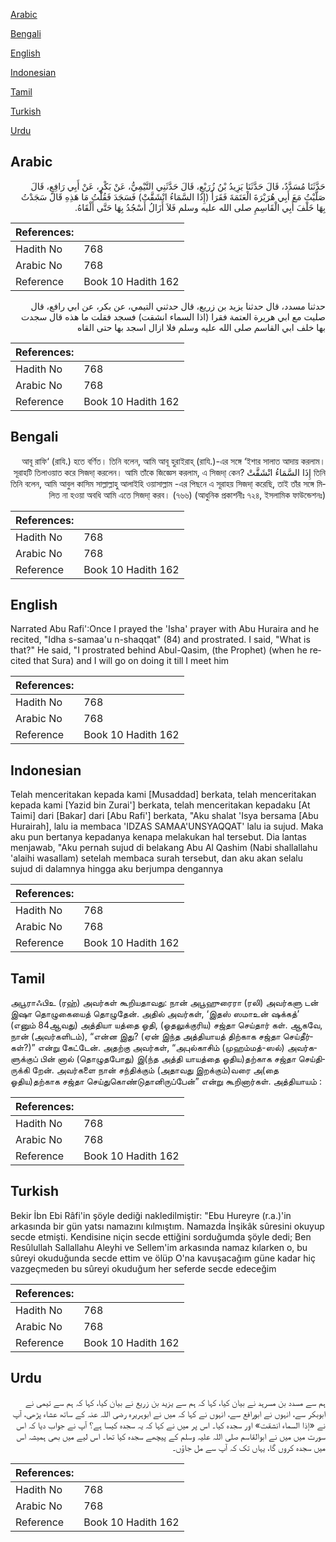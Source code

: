 [Arabic](#arabic)

[Bengali](#bengali)

[English](#english)

[Indonesian](#indonesian)

[Tamil](#tamil)

[Turkish](#turkish)

[Urdu](#urdu)

## Arabic


<div dir="rtl" lang="ar" style={{fontSize:'larger',backgroundColor:'#f8f9fa',padding:20}}>
حَدَّثَنَا مُسَدَّدٌ، قَالَ حَدَّثَنَا يَزِيدُ بْنُ زُرَيْعٍ، قَالَ حَدَّثَنِي التَّيْمِيُّ، عَنْ بَكْرٍ، عَنْ أَبِي رَافِعٍ، قَالَ صَلَّيْتُ مَعَ أَبِي هُرَيْرَةَ الْعَتَمَةَ فَقَرَأَ ‏(‏إِذَا السَّمَاءُ انْشَقَّتْ‏)‏ فَسَجَدَ فَقُلْتُ مَا هَذِهِ قَالَ سَجَدْتُ بِهَا خَلْفَ أَبِي الْقَاسِمِ صلى الله عليه وسلم فَلاَ أَزَالُ أَسْجُدُ بِهَا حَتَّى أَلْقَاهُ‏.‏
</div>
<div style={{backgroundColor:'#f8f9fa',padding:20, marginBottom: 10}}><table> <thead> <tr> <th>References:</th> <th></th> </tr> </thead> <tbody><tr><td>Hadith No</td><td>768</td></tr><tr><td>Arabic No</td><td>768</td></tr><tr><td>Reference</td><td>Book 10 Hadith 162</td></tr></tbody></table></div>


<div dir="rtl" lang="ar" style={{fontSize:'larger',backgroundColor:'#f8f9fa',padding:20}}>
حدثنا مسدد، قال حدثنا يزيد بن زريع، قال حدثني التيمي، عن بكر، عن ابي رافع، قال صليت مع ابي هريرة العتمة فقرا (اذا السماء انشقت) فسجد فقلت ما هذه قال سجدت بها خلف ابي القاسم صلى الله عليه وسلم فلا ازال اسجد بها حتى القاه
</div>
<div style={{backgroundColor:'#f8f9fa',padding:20, marginBottom: 10}}><table> <thead> <tr> <th>References:</th> <th></th> </tr> </thead> <tbody><tr><td>Hadith No</td><td>768</td></tr><tr><td>Arabic No</td><td>768</td></tr><tr><td>Reference</td><td>Book 10 Hadith 162</td></tr></tbody></table></div>

## Bengali


<div dir="rtl" lang="bn" style={{fontSize:'larger',backgroundColor:'#f8f9fa',padding:20}}>
আবূ রাফি‘ (রাযি.) হতে বর্ণিত। তিনি বলেন, আমি আবূ হুরাইরাহ্ (রাযি.)-এর সঙ্গে ‘ইশার সালাত আদায় করলাম। তিনি إِذَا السَّمَاءُ انْشَقَّتْ সূরাহটি তিলাওয়াত করে সিজদা্ করলেন। আমি তাঁকে জিজ্ঞেস করলাম, এ সিজদা্ কেন? তিনি বলেন, আমি আবুল কাসিম সাল্লাল্লাহু আলাইহি ওয়াসাল্লাম -এর পিছনে এ সূরাহয় সিজদা্ করেছি, তাই তাঁর সঙ্গে মিলিত না হওয়া অবধি আমি এতে সিজদা্ করব। (৭৬৬) (আধুনিক প্রকাশনীঃ ৭২৪, ইসলামিক ফাউন্ডেশনঃ)
</div>
<div style={{backgroundColor:'#f8f9fa',padding:20, marginBottom: 10}}><table> <thead> <tr> <th>References:</th> <th></th> </tr> </thead> <tbody><tr><td>Hadith No</td><td>768</td></tr><tr><td>Arabic No</td><td>768</td></tr><tr><td>Reference</td><td>Book 10 Hadith 162</td></tr></tbody></table></div>

## English


<div dir="ltr" lang="en" style={{fontSize:'larger',backgroundColor:'#f8f9fa',padding:20}}>
Narrated Abu Rafi':Once I prayed the 'Isha' prayer with Abu Huraira and he recited, "Idha s-samaa'u n-shaqqat" (84) and prostrated. I said, "What is that?" He said, "I prostrated behind Abul-Qasim, (the Prophet) (when he recited that Sura) and I will go on doing it till I meet him
</div>
<div style={{backgroundColor:'#f8f9fa',padding:20, marginBottom: 10}}><table> <thead> <tr> <th>References:</th> <th></th> </tr> </thead> <tbody><tr><td>Hadith No</td><td>768</td></tr><tr><td>Arabic No</td><td>768</td></tr><tr><td>Reference</td><td>Book 10 Hadith 162</td></tr></tbody></table></div>

## Indonesian


<div dir="ltr" lang="id" style={{fontSize:'larger',backgroundColor:'#f8f9fa',padding:20}}>
Telah menceritakan kepada kami [Musaddad] berkata, telah menceritakan kepada kami [Yazid bin Zurai'] berkata, telah menceritakan kepadaku [At Taimi] dari [Bakar] dari [Abu Rafi'] berkata, "Aku shalat 'Isya bersama [Abu Hurairah], lalu ia membaca 'IDZAS SAMAA'UNSYAQQAT' lalu ia sujud. Maka aku pun bertanya kepadanya kenapa melakukan hal tersebut. Dia lantas menjawab, "Aku pernah sujud di belakang Abu Al Qashim (Nabi shallallahu 'alaihi wasallam) setelah membaca surah tersebut, dan aku akan selalu sujud di dalamnya hingga aku berjumpa dengannya
</div>
<div style={{backgroundColor:'#f8f9fa',padding:20, marginBottom: 10}}><table> <thead> <tr> <th>References:</th> <th></th> </tr> </thead> <tbody><tr><td>Hadith No</td><td>768</td></tr><tr><td>Arabic No</td><td>768</td></tr><tr><td>Reference</td><td>Book 10 Hadith 162</td></tr></tbody></table></div>

## Tamil


<div dir="ltr" lang="ta" style={{fontSize:'larger',backgroundColor:'#f8f9fa',padding:20}}>
அபூராஃபிஉ (ரஹ்) அவர்கள் கூறியதாவது: நான் அபூஹுரைரா (ரலி) அவர்களு டன் இஷா தொழுகையைத் தொழுதேன். அதில் அவர்கள், ‘இதஸ் ஸமாஉன் ஷக்கத்’ (எனும் 84ஆவது) அத்தியா யத்தை ஓதி, (ஓதலுக்குரிய) சஜ்தா செய்தார் கள். ஆகவே, நான் (அவர்களிடம்), “என்ன இது? (ஏன் இந்த அத்தியாயத் திற்காக சஜ்தா செய்தீர்கள்?)” என்று கேட்டேன். அதற்கு அவர்கள், “அபுல்காசிம் (முஹம்மத்-ஸல்) அவர்களுக்குப் பின் னால் (தொழுதபோது) இ(ந்த அத்தி யாயத்தை ஓதிய)தற்காக சஜ்தா செய்திருக்கி றேன். அவர்களை நான் சந்திக்கும் (அதாவது இறக்கும்)வரை அ(தை ஓதிய)தற்காக சஜ்தா செய்துகொண்டுதானிருப்பேன்” என்று கூறினார்கள். அத்தியாயம் :
</div>
<div style={{backgroundColor:'#f8f9fa',padding:20, marginBottom: 10}}><table> <thead> <tr> <th>References:</th> <th></th> </tr> </thead> <tbody><tr><td>Hadith No</td><td>768</td></tr><tr><td>Arabic No</td><td>768</td></tr><tr><td>Reference</td><td>Book 10 Hadith 162</td></tr></tbody></table></div>

## Turkish


<div dir="ltr" lang="tr" style={{fontSize:'larger',backgroundColor:'#f8f9fa',padding:20}}>
Bekir İbn Ebi Râfi'in şöyle dediği nakledilmiştir: "Ebu Hureyre (r.a.)'in arkasında bir gün yatsı namazını kılmıştım. Namazda İnşikâk sûresini okuyup secde etmişti. Kendisine niçin secde ettiğini sorduğumda şöyle dedi; Ben Resûlullah Sallallahu Aleyhi ve Sellem'im arkasında namaz kılarken o, bu sûreyi okuduğunda secde ettim ve ölüp O'na kavuşacağım güne kadar hiç vazgeçmeden bu sûreyi okuduğum her seferde secde edeceğim
</div>
<div style={{backgroundColor:'#f8f9fa',padding:20, marginBottom: 10}}><table> <thead> <tr> <th>References:</th> <th></th> </tr> </thead> <tbody><tr><td>Hadith No</td><td>768</td></tr><tr><td>Arabic No</td><td>768</td></tr><tr><td>Reference</td><td>Book 10 Hadith 162</td></tr></tbody></table></div>

## Urdu


<div dir="rtl" lang="ur" style={{fontSize:'larger',backgroundColor:'#f8f9fa',padding:20}}>
ہم سے مسدد بن مسرہد نے بیان کیا، کہا کہ ہم سے یزید بن زریع نے بیان کیا، کہا کہ ہم سے تیمی نے ابوبکر سے، انہوں نے ابورافع سے، انہوں نے کہا کہ میں نے ابوہریرہ رضی اللہ عنہ کے ساتھ عشاء پڑھی، آپ نے «إذا السماء انشقت‏» اور سجدہ کیا۔ اس پر میں نے کہا کہ یہ سجدہ کیسا ہے؟ آپ نے جواب دیا کہ اس سورت میں میں نے ابوالقاسم صلی اللہ علیہ وسلم کے پیچھے سجدہ کیا تھا۔ اس لیے میں بھی ہمیشہ اس میں سجدہ کروں گا، یہاں تک کہ آپ سے مل جاؤں۔
</div>
<div style={{backgroundColor:'#f8f9fa',padding:20, marginBottom: 10}}><table> <thead> <tr> <th>References:</th> <th></th> </tr> </thead> <tbody><tr><td>Hadith No</td><td>768</td></tr><tr><td>Arabic No</td><td>768</td></tr><tr><td>Reference</td><td>Book 10 Hadith 162</td></tr></tbody></table></div>